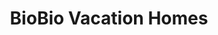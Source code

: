 ---
title: BioBio Vacation Homes
category:
  - Accommodation
website: https://biobiosuite.com/
contact: Martin Bucher
about: Eco vacation on organic farm in Nelson BC
showMap: false
geometry: '{"type":"Point","coordinates":[-117.3918235,49.486667]}'
---